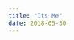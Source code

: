 ```yaml
---
title: "Its Me"
date: 2018-05-30
---
```

<!DOCTYPE html>
<html>
<head>
    <meta name="viewport" content="width=device-width, initial-scale=1.0">
      <meta charset="UTF-8">
    <style type="”text/css”">

        img {
            display: block;
        }

        .body {
            display: block;
            width: 100%;
            height: 100%;
            background-color: #d6eef0;
            background: #d6eef0;
            padding: 50px 0px;
        }

    </style>
</head>
<body bgcolor="#D6EEF0"
      style="background-color:#d6eef0; background:#d6eef0; margin: 0 !important; padding: 0 !important;">
<div class="body"
     style="display: block; width: 100%; height: 100%; background-color: #d6eef0; background: #d6eef0; padding: 50px 0px;">
    <table style="border: 0px; padding: 0px; margin: 50px auto; width: 100%; max-width: 600px; min-width: 320px;"
           border="0" width="600" cellspacing="0" cellpadding="0" align="center" bgcolor="#ffffff">
        <tbody><!--Header - For The templates please copy starting from here-->
        <tr>
                  <td style="display: grid"><img style="width: 100%; max-width: 600px; " src="https://lh3.googleusercontent.com/5yR1BrLJJ2byd1y1gj2-SHCZL1yMg3WX_YDI7_RSJ6X83Uhjd3hxLvPdCzL2hozLdFxv48s7cXgK8oKt1Q=s0"></td>
        </tr>
               
        <tr>
            <td>
                <table style="width: 100%; border: 0; margin: 0; padding: 0;" border="0" cellspacing="0"
                       cellpadding="0">
                    <tbody>
                    <tr>
                        <td style="width: 40px;" width="40">&nbsp;</td>
                        <td>
                            <table style="width: 100%; border: 0; margin: 0; padding: 0;" border="0" cellspacing="0"
                                   cellpadding="0">
                                <tbody>
                                <tr>
                                    <td>&nbsp;</td>
                                </tr>
                                <tr>
                                    <td style="width: 100%; font-size: 20pt; text-align: center; direction: rtl; font-family: Tahoma, Arial; color: #e52f51; vertical-align: top; font-weight: bold;"
                                        valign="top" width="100%">الأم هي قلب الأسرة النابض، ولها كل أيام العمر
                                    </td>
                                </tr>
                                <tr>
                                    <td>&nbsp;</td>
                                </tr>
	                           <tr>
                                    <td style="width: 100%; font-size: 16pt; text-align: center; direction: rtl; font-family: Tahoma, Arial; color: #0AA797; vertical-align: top;"
                                        valign="top" width="100%">كل عام ويوم وساعة وأنت بألف خير يا أمي من لمسة

                                    </td>
                                </tr>
	                           <tr>
                                    <td style="width: 100%; font-size: 14pt; direction: rtl; font-family: Tahoma, Arial; vertical-align: top; color:#585858; text-align: center;"
                                        valign="top" width="100%">
                                        وبهذه المناسبة نهديكم قصة اختفى صوت ماما، وهي قصة تهدف لتشجيع الأطفال على مراعاة الأم ومساعدتها وعدم اجهادها

                                    </td>
                                </tr>
                                </tbody>
                            </table>
                        </td>
                        <td style="width: 40px;" width="40">&nbsp;</td>
                    </tr>
                    </tbody>
                </table>
            </td>
        </tr>
        <tr>
                          
        <!--SKills-->
        <tr style="vertical-align: top;" valign="top">
            <td style="height: 50px;" height="50">&nbsp;</td>
        </tr>
        <!--CTA-->
        <tr>
            <td>
                <table style="border: 0; margin: 0; padding: 0; width: 100%;" border="0" width="100%" cellpadding="0">
                    <tbody>
                    <tr>
                        <td>
                            <table style="margin: 0px auto; height: 48px;" border="0" width="300" cellspacing="0"
                                   cellpadding="10" align="center">
                                <tbody>
                                <tr>
                                    <td style="background: #f7941d; border-radius: 12px; width: 280px;" align="center"
                                        valign="top"><a href="https://deeplink.lamsaworld.com/SawtMaMa"
                                                        style="color: #ffffff; display: block; font-size: 16pt; font-weight: bold; direction: rtl; text-align: center; text-decoration: none; font-family: tahoma;"
                                                        target="_blank" rel="noopener noreferrer" dir="rtl">حملوها الآن من تطبيق لمسة</a>
                                    </td>
                                </tr>
                                </tbody>
                            </table>
                        </td>
                    </tr>
                    </tbody>
                </table>
            </td>
        </tr>
        <tr>
            <td style="height: 50px;" height="50">&nbsp;</td>
        </tr>
        <!--/CTA--> <!---footer - For The templates please copy starting from here-->
        <tr style="vertical-align: top;" valign="top">
            <td>
                <table style="border: 0; margin: 0; padding: 0; width: 100%;" border="0" width="100%" cellpadding="0">
                    <tbody>
                    <tr>
                        <td style="width: 7%; max-width: 40px;" width="7%">&nbsp;</td>
                        <td style="width: 86%; max-width: 520px; border-top: 1px solid #58595b; padding: 10px 0px 0px  0px;"
                            align="center" width="86%" height="1">&nbsp;
                        </td>
                        <td style="width: 7%; max-width: 40px;" width="7%">&nbsp;</td>
                    </tr>
                    </tbody>
                </table>
            </td>
        </tr>
        <tr>
            <td>
                <table style="border: 0; margin: 0 padding:0; width: 100%;" border="0" width="100%" cellpadding="0">
                    <tbody>
                    <tr>
                        <td style="width: 7%; max-width: 40px;" width="7%">&nbsp;</td>
                        <td style="width: 86%; max-width: 520px; padding: 10px 0px 0px 0px; font-size: 18pt; font-family: Tahoma, Arial; font-weight: bold; color: #e32e52; text-align: center;"
                            align="center" width="86%" height="1">تابعونا على
                        </td>
                        <td style="width: 7%; max-width: 40px;" width="7%">&nbsp;</td>
                    </tr>
                    </tbody>
                </table>
            </td>
        </tr>
        <tr style="vertical-align: top;" valign="top">
            <td>
                <table style="border: 0; margin: 0; padding: 0; width: 100%;" border="0" width="100%" cellpadding="0">
                    <tbody>
                    <tr>
                        <td style="width: 7%; max-width: 40px;" width="7%">&nbsp;</td>
                        <td style="width: 86%; max-width: 520px; padding: 15px 0px 0px 0px;" align="center" width="86%"
                            height="1">
                            <table style="border: 0; margin: 0 padding:0; width: 100%;" border="0" width="100%"
                                   cellpadding="0">
                                <tbody>
                                <tr>
                                    <td style="width: 20px;" width="20">&nbsp;</td>
                                    <!--Facebook-->
                                    <td style="width: 40px;" width="40"><a href="https://www.facebook.com/lamsaapp/"
                                                                           style="border: 0; text-decoration: none;">
                                            <img style="width: 40px; height: 40px; border: 0;"
                                                 src="https://lh3.googleusercontent.com/k6W3uuhoEXonJYKSCOYey3MrWyLAb79xsSKs8ruG-1f2xMfXoyhWzZ3b6tEOzeV-4HjAYmeJZ1xgJppEfw=s0"
                                                 alt="facebook.com/lamsaapp/" width="40" height="40"/></a></td>
                                    <td style="width: 20px;" width="20">&nbsp;</td>
                                    <!--youtube-->
                                    <td style="width: 40px;" width="40"><a
                                                href="https://www.youtube.com/channel/UC4QJ_zTd0cAtXkRdq-FNfcQ"
                                                style="border: 0; text-decoration: none;"> <img
                                                    style="width: 40px; height: 40px; border: 0;"
                                                    src="https://lh3.googleusercontent.com/4VasF0AMwEdBWPJX5R_R3CPbEbQ8Xrkfuv204Ev_Xflc2dQTPLl9uYtuq_1wdQESszrCOoBGzROKf9ERo2g=s0"
                                                    alt="Youtube" width="40" height="40"/></a></td>
                                    <td style="width: 20px;" width="20">&nbsp;</td>
                                    <!--Twitter-->
                                    <td style="width: 40px;" width="40"><a href="https://twitter.com/lamsaapp"
                                                                           style="border: 0; text-decoration: none;">
                                            <img style="width: 40px; height: 40px; border: 0;"
                                                 src="https://lh3.googleusercontent.com/n2JyF8smv-MKze1gCQam_k2lb7cFgqiwgXuptixGNkI8n9PgVAGK5mwq_cCvDwXPGcsFdmtKhtjrwDfc6Q=s0"
                                                 alt="Twitter" width="40" height="40"/></a></td>
                                    <td style="width: 20px;" width="20">&nbsp;</td>
                                    <!--blog-->
                                    <td style="width: 40px;" width="40"><a href="http://blog.lamsaworld.com/"
                                                                           style="border: 0; text-decoration: none;">
                                            <img style="width: 40px; height: 40px; border: 0;"
                                                 src="https://lh3.googleusercontent.com/BSF5iE4Fxg3sXIFqhEN4l51US5oKINkniz4K_zRNKksFUhDUGikJ7FHXx_TMR5vooSe4G58uC08SMTOLb0k=s0"
                                                 alt="http://blog.lamsaworld.com/" width="40" height="40"/></a></td>
                                    <td style="width: 20px;" width="20">&nbsp;</td>
                                    <!--instagram-->
                                    <td style="width: 40px;" width="40"><a href="https://www.instagram.com/lamsaapp/"
                                                                           style="border: 0; text-decoration: none;">
                                            <img style="width: 40px; height: 40px; border: 0;"
                                                 src="https://lh3.googleusercontent.com/Ct-v2kuVEXWNLgi8iTsc0NSRk8RoEnVRIV5qAAJ_LbQ97wFQMs0OdHSyXFOEat1qazaKnUS4QEEZ-s84sPtV=s0"
                                                 width="40" height="40"/></a></td>
                                    <td style="width: 20px;" width="20">&nbsp;</td>
                                </tr>
                                <tr>
                                    <td style="height: 23px;" colspan="11" height="25px">&nbsp;</td>
                                </tr>
                                </tbody>
                            </table>
                        </td>
                        <td style="width: 7%; max-width: 40px;" width="7%">&nbsp;</td>
                    </tr>
                    </tbody>
                </table>
            </td>
        </tr>
        <tr>
            <td style="display: grid;"><img style="width: 100%; max-width: 600px;"
                                            src="https://lh3.googleusercontent.com/awGDSISZNuhjGUCgZIWUYtaI1jWkmpDCANEqtheljapgxufZCeY4qNMx_IiGZKuzNb8OJ-4CvoZoCS30UJ_Z=s0"
                                            alt="bgcolor curve"/></td>
        </tr>
        <tr>
            <td>
                <table style="border: 0px; margin: 0px; padding: 0px; width: 100%; background-color: #0bb5a4; max-width: 600px; border-spacing: 0px;"
                       border="0" width="100%" cellspacing="0" cellpadding="0">
                    <tbody>
                    <tr>
                        <td style="width: 100%; max-width: 520px; padding: 30px 0px 0px 0px; font-size: 15pt; font-family: Tahoma, Arial; font-weight: normal; color: #ffffff; text-align: center;"
                            align="center" bgcolor="#0bb5a4" width="86%" height="1">للإستفسار تواصل معنا على الأرقم
                            التالية
                        </td>
                    </tr>
                    </tbody>
                </table>
            </td>
        </tr>
        <tr>
            <td style="background-color: #0bb5a4; padding-top: 30px; padding-bottom: 15px;" bgcolor="#0bb5a4">
                <table style="border: 0; margin: 15px auto; padding: 0; width: 290px; border-spacing: 0px;" border="0"
                       width="290" cellspacing="0" cellpadding="0" align="center">
                    <tbody>
                    <tr>
                        <td style="width: 128px; background-color: #0bb5a4; color: #ffffff; text-align: left; font-family: tahoma; arial; font-size: 12pt; font-weight: normal; padding-bottom: 10px;"
                            align="left" width="113"><font color="#FFFFFF"><a href="tel:8001160056"
                                                                              style="color: white; border: 0; margin: 0; padding: 0;">8001160056</a></font>
                        </td>
                        <td dir="rtl"
                            style="width: 115px; background-color: #0bb5a4; color: #ffffff; text-align: right; font-family: tahoma; arial; font-size: 12pt; font-weight: normal; direction: rtl; padding-bottom: 10px;"
                            align="right" width="100"><font color="#FFFFFF">السعودية :</font></td>
                    </tr>
                    <tr>
                        <td style="width: 128px; background-color: #0bb5a4; color: #ffffff; text-align: left; font-family: tahoma; arial; font-size: 12pt; font-weight: normal; padding-bottom: 10px;"
                            align="left" width="113"><font color="#FFFFFF"><a href="tel:+97124413386"
                                                                              style="color: white; border: 0; margin: 0; padding: 0;">+971
                                    24413386</a></font></td>
                        <td dir="rtl"
                            style="width: 115px; background-color: #0bb5a4; color: #ffffff; text-align: right; font-family: tahoma; arial; font-size: 12pt; font-weight: normal; direction: rtl; padding-bottom: 10px;"
                            align="right" width="100"><font color="#FFFFFF">الإمارات :</font></td>
                    </tr>
                    <tr>
                        <td style="width: 128px; background-color: #0bb5a4; color: #ffffff; text-align: left; font-family: tahoma; arial; font-size: 12pt; font-weight: normal; padding-bottom: 10px;"
                            align="left" width="113"><font color="#FFFFFF"><a href="tel:+962 65852176 "
                                                                              style="color: white; border: 0; margin: 0; padding: 0;">+962
                                    65852176</a></font></td>
                        <td dir="rtl"
                            style="width: 115px; background-color: #0bb5a4; color: #ffffff; text-align: right; font-family: tahoma; arial; font-size: 12pt; font-weight: normal; direction: rtl; padding-bottom: 10px;"
                            align="right" width="100"><font color="#FFFFFF">الأردن :</font></td>
                    </tr>
                    </tbody>
                </table>
            </td>
        </tr>
        <tr>
            <td style="background-color: #004958;" bgcolor="#004958">
                <table style="padding: 15px; margin: 0px; width: 100%; max-width: 600px;" border="0" width="100%"
                       cellspacing="0" cellpadding="0" align="center">
                    <tbody>
                    <tr>
                        <td style="width: 50%; color: #ffffff; text-align: left; font-family: tahoma; arial; font-size: 12pt; font-weight: normal;"
                            align="left"><a href="http://lamsaworld.com/"
                                            style="color: #ffffff !important; text-align: left; font-family: tahoma; arial; font-size: 12pt; font-weight: normal;"><span
                                        style="color: #ffffff; text- decoration: none;"><font color="#FFFFFF">lamsaworld.com</font></span></a>
                        </td>
                        <td style="width: 50%; text-align: right; color: #ffffff; font-family: tahoma; arial; font-size: 12pt; font-weight: normal;"
                            align="right"><a href="mailto:support@lamsaworld.com"
                                             style="color: #ffffff !important; text-align: right; font-family: tahoma; arial; font-size: 12pt; font-weight: normal;"><span
                                        style="color: #ffffff; text- decoration: none;"><font color="#FFFFFF">support@lamsaworld.com</font></span></a>
                        </td>
                    </tr>
                    </tbody>
                </table>
            </td>
        </tr>
        <tr>
            <td style="background-color: #ffffff;" bgcolor="#ffffff">
                <table style="padding: 15px; margin: 0px; width: 100%; max-width: 600px;" border="0" width="100%"
                       cellspacing="0" cellpadding="0" align="center">
                    <tbody>
                    <tr>
                        <td style="width: 50%; color: #555555; text-align: left; font-family: tahoma; arial; font-size: 10pt; font-weight: bold; vertical-align: top;"
                            align="left" valign="top">Lamsa World FZ LLC
                        </td>
                        <td style="width: 50%; color: #555555; text-align: right; font-family: tahoma; arial; font-size: 10pt; font-weight: bold; vertical-align: top;"
                            align="right" valign="top">عالم لمسة FZ LLC
                        </td>
                    </tr>
                    <tr>
                        <td style="width: 50%; color: #555555; text-align: left; font-family: tahoma; arial; font-size: 9pt; font-weight: normal; padding-top: 5px; vertical-align: top;"
                            align="left" valign="top">P.O. Box 769294, Abu Dhabi, UAE
                        </td>
                        <td style="width: 50%; color: #555555; text-align: right; font-family: tahoma; arial; font-size: 9pt; font-weight: normal; padding-top: 5px; vertical-align: top;"
                            align="right" valign="top">صندوق البريد 769294 أبو ظبي، الإمارات
                        </td>
                    </tr>
                    </tbody>
                </table>
            </td>
        </tr>
        <!--Footer - Copy to Here--></tbody>
    </table>
    <div align="center"><a href="{{Unsubscribe URL}}"
                           style="text-align: center; font-family: tahoma; arial; font-size: 9pt; font-weight: normal; padding-top: 5px;">Unsubscribe</a>
    </div>
</div>
</body>
</html>
